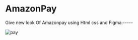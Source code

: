 # AmazonPay


Give new look Of Amazonpay using  Html css and Figma:-----

![pay](https://user-images.githubusercontent.com/63842016/162047074-bc16ed24-19fd-45f6-8444-8fdcfdad1eb0.PNG)


